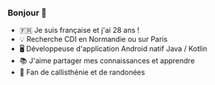 ### Bonjour 👋 

- 🇫🇷 Je suis française et j'ai 28 ans !
- 💡 Recherche CDI en Normandie ou sur Paris
- 🖥 Développeuse d'application Android natif Java / Kotlin
- 📚 J'aime partager mes connaissances et apprendre
- 💪 Fan de callisthénie et de randonées 


<!--
**Opuntia0/Opuntia0** is a ✨ _special_ ✨ repository because its `README.md` (this file) appears on your GitHub profile.

Here are some ideas to get you started:

- 🔭 I’m currently working on ...
- 🌱 I’m currently learning ...
- 👯 I’m looking to collaborate on ...
- 🤔 I’m looking for help with ...
- 💬 Ask me about ...
- 📫 How to reach me: ...
- 😄 Pronouns: ...
- ⚡ Fun fact: ...
-->
